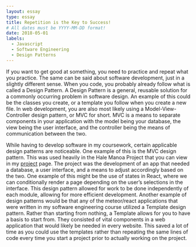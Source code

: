 ```yaml
---
layout: essay
type: essay
title: Repetition is the Key to Success!
# All dates must be YYYY-MM-DD format!
date: 2018-05-01
labels:
  - Javascript
  - Software Engineering
  - Design Patterns
---
```


If you want to get good at something, you need to practice and repeat what you practice. The same can be said about software development, just in a slightly different sense. When you code, you probably already follow what is called a Design Pattern. A Design Pattern is a general, reusable solution for a commonly occurring problem in software design. An example of this could be the classes you create, or a template you follow when you create a new file. In web development, you are also most likely using a Model-View-Controller design pattern, or MVC for short. MVC is a means to separate components in your application with the model being your database, the view being the user interface, and the controller being the means of communication between the two.


While having to develop software in my coursework, certain applicable design patterns are noticeable. One example of this is the MVC design pattern. This was used heavily in the Hale Manoa Project that you can view in my [project]( https://arnoldshek.github.io/projects/) page. The project was the development of an app that needed a database, a user interface, and a means to adjust accordingly based on the two. One example of this might be the use of states in React, where we can conditionally render a page depending on the user’s selections in the interface.  This design pattern allowed for work to be done independently of each module, allowing for more efficient development. Another example of design patterns would be that any of the meteor/react applications that were written in my software engineering course utilized a Template design pattern. Rather than starting from nothing, a Template allows for you to have a basis to start from. They consisted of vital components in a web application that would likely be needed in every website. This saved a lot of time as you could use the templates rather than repeating the same lines of code every time you start a project prior to actually working on the project.





